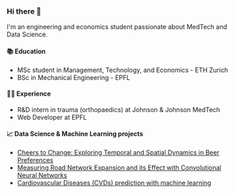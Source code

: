 ### Hi there 👋
I'm an engineering and economics student passionate about MedTech and Data Science.

#### 📚 Education
- MSc student in Management, Technology, and Economics - ETH Zurich
- BSc in Mechanical Engineering - EPFL

#### 👨‍💻 Experience
- R&D intern in trauma (orthopaedics) at Johnson & Johnson MedTech
- Web Developer at EPFL

#### 📈 Data Science & Machine Learning projects
- [Cheers to Change: Exploring Temporal and Spatial Dynamics in Beer Preferences](https://hadriensevel.github.io/vivalavada/)
- [Measuring Road Network Expansion and its Effect with Convolutional Neural Networks](https://github.com/CS-433/ml-project-2-the-overfitters)
- [Cardiovascular Diseases (CVDs) prediction with machine learning](https://github.com/hadriensevel/cvd-prediction)

<!--
**hadriensevel/hadriensevel** is a ✨ _special_ ✨ repository because its `README.md` (this file) appears on your GitHub profile.

Here are some ideas to get you started:

- 🔭 I’m currently working on ...
- 🌱 I’m currently learning ...
- 👯 I’m looking to collaborate on ...
- 🤔 I’m looking for help with ...
- 💬 Ask me about ...
- 📫 How to reach me: ...
- 😄 Pronouns: ...
- ⚡ Fun fact: ...
-->
